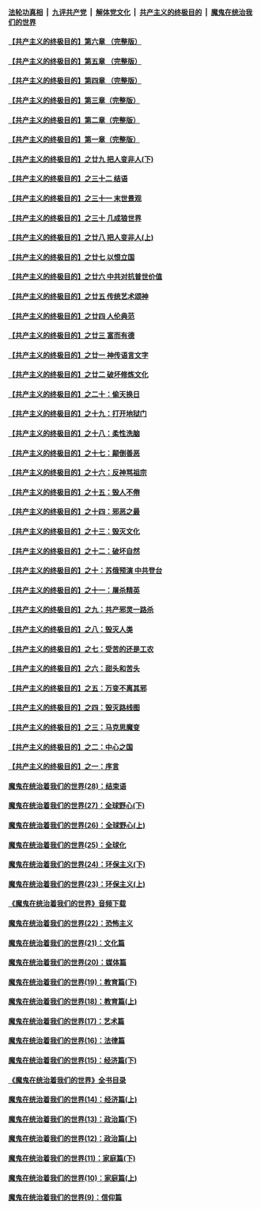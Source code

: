 ####  [法轮功真相](../../../../basic/blob/master/README.md?t=06241131) &nbsp;|&nbsp; [九评共产党](../../../../9ping.md/blob/master/README.md?t=06241131) &nbsp;|&nbsp; [解体党文化](../../../../jtdwh.md/blob/master/README.md?t=06241131)  &nbsp;|&nbsp; [共产主义的终极目的](../../../../gczydzjmd.md/blob/master/README.md?t=06241131) &nbsp;|&nbsp; [魔鬼在统治我们的世界](../../../../mgztzwmdsj.md/blob/master/README.md?t=06241131) 

#### [【共产主义的终极目的】第六章 （完整版）](../pages/nsc422/n11428913.md?t=06241131) 

#### [【共产主义的终极目的】第五章 （完整版）](../pages/nsc422/n11428912.md?t=06241131) 

#### [【共产主义的终极目的】第四章 （完整版）](../pages/nsc422/n11428907.md?t=06241131) 

#### [【共产主义的终极目的】第三章（完整版）](../pages/nsc422/n11428848.md?t=06241131) 

#### [【共产主义的终极目的】第二章（完整版）](../pages/nsc422/n11428831.md?t=06241131) 

#### [【共产主义的终极目的】第一章（完整版）](../pages/nsc422/n11417651.md?t=06241131) 

#### [【共产主义的终极目的】之廿九 把人变非人(下)](../pages/nsc422/n11344140.md?t=06241131) 

#### [【共产主义的终极目的】之三十二 结语](../pages/nsc422/n11360535.md?t=06241131) 

#### [【共产主义的终极目的】之三十一 末世景观](../pages/nsc422/n11351129.md?t=06241131) 

#### [【共产主义的终极目的】之三十 几成狼世界](../pages/nsc422/n11348280.md?t=06241131) 

#### [【共产主义的终极目的】之廿八 把人变非人(上)](../pages/nsc422/n11340492.md?t=06241131) 

#### [【共产主义的终极目的】之廿七 以恨立国](../pages/nsc422/n11336944.md?t=06241131) 

#### [【共产主义的终极目的】之廿六 中共对抗普世价值](../pages/nsc422/n11324785.md?t=06241131) 

#### [【共产主义的终极目的】之廿五 传统艺术颂神](../pages/nsc422/n11296396.md?t=06241131) 

#### [【共产主义的终极目的】之廿四 人伦典范](../pages/nsc422/n11296397.md?t=06241131) 

#### [【共产主义的终极目的】之廿三 富而有德](../pages/nsc422/n11283598.md?t=06241131) 

#### [【共产主义的终极目的】之廿一 神传语言文字](../pages/nsc422/n11263265.md?t=06241131) 

#### [【共产主义的终极目的】之廿二 破坏修炼文化](../pages/nsc422/n11245728.md?t=06241131) 

#### [【共产主义的终极目的】之二十：偷天换日](../pages/nsc422/n11238846.md?t=06241131) 

#### [【共产主义的终极目的】之十九：打开地狱门](../pages/nsc422/n11206376.md?t=06241131) 

#### [【共产主义的终极目的】之十八：柔性洗脑](../pages/nsc422/n11199994.md?t=06241131) 

#### [【共产主义的终极目的】之十七：颠倒善恶](../pages/nsc422/n11179782.md?t=06241131) 

#### [【共产主义的终极目的】之十六：反神骂祖宗](../pages/nsc422/n11166798.md?t=06241131) 

#### [【共产主义的终极目的】之十五：毁人不倦](../pages/nsc422/n11166792.md?t=06241131) 

#### [【共产主义的终极目的】之十四：邪恶之最](../pages/nsc422/n11150249.md?t=06241131) 

#### [【共产主义的终极目的】之十三：毁灭文化](../pages/nsc422/n11135227.md?t=06241131) 

#### [【共产主义的终极目的】之十二：破坏自然](../pages/nsc422/n11135214.md?t=06241131) 

#### [【共产主义的终极目的】之十：苏俄预演 中共登台](../pages/nsc422/n11118424.md?t=06241131) 

#### [【共产主义的终极目的】之十一：屠杀精英](../pages/nsc422/n11118442.md?t=06241131) 

#### [【共产主义的终极目的】之九：共产邪灵一路杀](../pages/nsc422/n11114139.md?t=06241131) 

#### [【共产主义的终极目的】之八：毁灭人类](../pages/nsc422/n11108503.md?t=06241131) 

#### [【共产主义的终极目的】之七：受苦的还是工农](../pages/nsc422/n11101809.md?t=06241131) 

#### [【共产主义的终极目的】之六：甜头和苦头](../pages/nsc422/n11096971.md?t=06241131) 

#### [【共产主义的终极目的】之五：万变不离其邪](../pages/nsc422/n11091285.md?t=06241131) 

#### [【共产主义的终极目的】之四：毁灭路线图](../pages/nsc422/n11086284.md?t=06241131) 

#### [【共产主义的终极目的】之三：马克思魔变](../pages/nsc422/n11061941.md?t=06241131) 

#### [【共产主义的终极目的】之二：中心之国](../pages/nsc422/n11047728.md?t=06241131) 

#### [【共产主义的终极目的】之一：序言](../pages/nsc422/n11086077.md?t=06241131) 

#### [魔鬼在统治着我们的世界(28)：结束语](../pages/nsc422/n10936246.md?t=06241131) 

#### [魔鬼在统治着我们的世界(27)：全球野心(下)](../pages/nsc422/n10928319.md?t=06241131) 

#### [魔鬼在统治着我们的世界(26)：全球野心(上)](../pages/nsc422/n10900318.md?t=06241131) 

#### [魔鬼在统治着我们的世界(25)：全球化](../pages/nsc422/n10788205.md?t=06241131) 

#### [魔鬼在统治着我们的世界(24)：环保主义(下)](../pages/nsc422/n10695307.md?t=06241131) 

#### [魔鬼在统治着我们的世界(23)：环保主义(上)](../pages/nsc422/n10688613.md?t=06241131) 

#### [《魔鬼在统治着我们的世界》音频下载](../pages/nsc422/n10635553.md?t=06241131) 

#### [魔鬼在统治着我们的世界(22)：恐怖主义](../pages/nsc422/n10614727.md?t=06241131) 

#### [魔鬼在统治着我们的世界(21)：文化篇](../pages/nsc422/n10597706.md?t=06241131) 

#### [魔鬼在统治着我们的世界(20)：媒体篇](../pages/nsc422/n10586579.md?t=06241131) 

#### [魔鬼在统治着我们的世界(19)：教育篇(下)](../pages/nsc422/n10564808.md?t=06241131) 

#### [魔鬼在统治着我们的世界(18)：教育篇(上)](../pages/nsc422/n10526970.md?t=06241131) 

#### [魔鬼在统治着我们的世界(17)：艺术篇](../pages/nsc422/n10499093.md?t=06241131) 

#### [魔鬼在统治着我们的世界(16)：法律篇](../pages/nsc422/n10485969.md?t=06241131) 

#### [魔鬼在统治着我们的世界(15)：经济篇(下)](../pages/nsc422/n10469975.md?t=06241131) 

#### [《魔鬼在统治着我们的世界》全书目录](../pages/nsc422/n10464261.md?t=06241131) 

#### [魔鬼在统治着我们的世界(14)：经济篇(上)](../pages/nsc422/n10457370.md?t=06241131) 

#### [魔鬼在统治着我们的世界(13)：政治篇(下)](../pages/nsc422/n10448270.md?t=06241131) 

#### [魔鬼在统治着我们的世界(12)：政治篇(上)](../pages/nsc422/n10444576.md?t=06241131) 

#### [魔鬼在统治着我们的世界(11)：家庭篇(下)](../pages/nsc422/n10440961.md?t=06241131) 

#### [魔鬼在统治着我们的世界(10)：家庭篇(上)](../pages/nsc422/n10435448.md?t=06241131) 

#### [魔鬼在统治着我们的世界(9)：信仰篇](../pages/nsc422/n10432159.md?t=06241131) 

